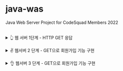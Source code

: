 # java-was
Java Web Server Project for CodeSquad Members 2022

<br/>
<details>
<summary>👆 웹 서버 1단계 - HTTP GET 응답</summary>
<div markdown="1">
<br/>

### 기능 요구 사항

- [X] 정적인 html 파일 응답
  - http://localhost:8080/index.html 로 접속했을 때 webapp 디렉토리의 index.html 파일을 읽어 클라이언트에 응답한다.

### 프로그래밍 요구사항

- [X] JDK에서 지원해 주는 라이브러리를 이용해서 구현한다.
- [X] 초기 프로젝트 소스를 잘 분석하고 이를 개선한다.
- [X] 유지보수가 쉬운 코드가 될 수 있도록 고민해 본다.
- [X] 1단계에서는 text/html 만 응답해 주면 된다. 다른 종류의 포맷에 대해서는 추후에 고민하자.

<br/>
</div>
</details>

<br/>
<details>
<summary>✌ 웹서버 2 단계 - GET으로 회원가입 기능 구현</summary>
<div markdown="1">
<br/>


### 기능요구사항

- [X] index.html의 “회원가입” 메뉴를 클릭하면 http://localhost:8080/user/form.html 으로 이동하면서 회원가입 폼을 표시한다. 
  - 이 폼을 통해서 회원가입을 할 수 있다.

### 프로그래밍 요구사항

- [X] 회원가입을 하면 다음과 같은 형태로 사용자가 입력한 값이 서버에 전달된다.
  ```
  /create?userId=javajigi&password=password&name=%EB%B0%95%EC%9E%AC%EC%84%B1&email=javajigi%40slipp.net
  ```
- [X] HTML과 URL을 비교해 보고 사용자가 입력한 값을 파싱해 model.User 클래스에 저장한다.
- [X] 한글이 정확하게 입력되고 있는지 확인해야 한다.

<br/>
</div>
</details>

<br/>
<details>
<summary>👌 웹서버 3 단계 - GET으로 회원가입 기능 구현</summary>
<div markdown="1">
<br/>

### 기능요구사항

- [X] http://localhost:8080/user/form.html 파일의 HTML form을 통해 회원가입을 할 수 있다.
- [X] 가입 후 index.html 페이지로 이동한다.

### 프로그래밍 요구사항

- [X] http://localhost:8080/user/form.html 파일의 form 태그 method를 get에서 post로 수정한다.
- [X] POST로 회원가입 기능이 정상적으로 동작하도록 구현한다.
- [X] 가입 후 페이지 이동을 위해 redirection 기능을 구현한다.

<br/>
</div>
</details>
